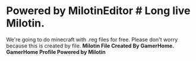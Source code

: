 # Powered by MilotinEditor # Long live Milotin.
We're going to do minecraft with .reg files for free. Please don't worry because this is created by file.
**Milotin File Created By GamerHome. GamerHome Profile Powered by Milotin**


